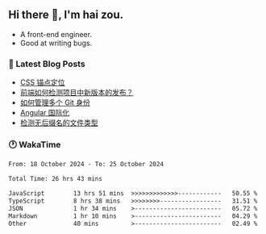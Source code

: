 ## Hi there 👋, I'm hai zou.

- A front-end engineer.
- Good at writing bugs.

### 📖 Latest Blog Posts
<!-- BLOG-POST-LIST:START -->
- [CSS 锚点定位](https://blog.izou.top/css/anchor-position/)
- [前端如何检测项目中新版本的发布？](https://blog.izou.top/angular/version-update/)
- [如何管理多个 Git 身份](https://blog.izou.top/git/multi-git-identity/)
- [Angular 国际化](https://blog.izou.top/angular/i18n/)
- [检测无后缀名的文件类型](https://blog.izou.top/js/filetype-check/)
<!-- BLOG-POST-LIST:END -->

### 🕐 WakaTime
<!--START_SECTION:waka-->

```txt
From: 18 October 2024 - To: 25 October 2024

Total Time: 26 hrs 43 mins

JavaScript        13 hrs 51 mins  >>>>>>>>>>>>>------------   50.55 %
TypeScript        8 hrs 38 mins   >>>>>>>>-----------------   31.51 %
JSON              1 hr 34 mins    >------------------------   05.72 %
Markdown          1 hr 10 mins    >------------------------   04.29 %
Other             40 mins         >------------------------   02.49 %
```

<!--END_SECTION:waka-->
